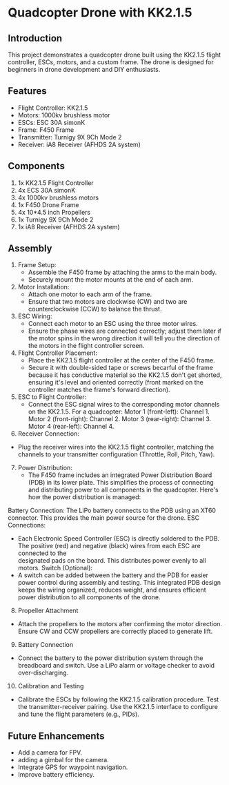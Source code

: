 # Quadcopter Drone with KK2.1.5

## Introduction
This project demonstrates a quadcopter drone built using the KK2.1.5 flight controller, ESCs, motors, and a custom frame. The drone is designed for beginners in drone development and DIY enthusiasts.

## Features
- Flight Controller: KK2.1.5
- Motors: 1000kv brushless motor
- ESCs: ESC 30A simonK
- Frame: F450 Frame
- Transmitter: Turnigy 9X 9Ch Mode 2
- Receiver: iA8 Receiver (AFHDS 2A system)


## Components
1. 1x KK2.1.5 Flight Controller
2. 4x ECS 30A simonK 
3. 4x 1000kv brushless motors
4. 1x F450 Drone Frame
5. 4x 10*4.5 inch Propellers
6. 1x Turnigy 9X 9Ch Mode 2
7. 1x iA8 Receiver (AFHDS 2A system)

## Assembly
1. Frame Setup:
   - Assemble the F450 frame by attaching the arms to the main body.
   - Securely mount the motor mounts at the end of each arm.
2. Motor Installation:
   - Attach one motor to each arm of the frame.
   - Ensure that two motors are clockwise (CW) and two are counterclockwise (CCW) to balance the thrust.
3. ESC Wiring:
   - Connect each motor to an ESC using the three motor wires.
   - Ensure the phase wires are connected correctly; adjust them later if the motor spins in the wrong direction it will tell you the direction of the motors in the      flight controller screen.
4. Flight Controller Placement:
   - Place the KK2.1.5 flight controller at the center of the F450 frame.
   - Secure it with double-sided tape or screws becarful of the frame because it has conductive material so the KK2.1.5 don't get shorted, ensuring it's level and 
     oriented correctly (front marked on the controller matches the frame's forward direction).
5. ESC to Flight Controller:
   - Connect the ESC signal wires to the corresponding motor channels on the KK2.1.5.
    For a quadcopter:
    Motor 1 (front-left): Channel 1.
    Motor 2 (front-right): Channel 2.
    Motor 3 (rear-right): Channel 3.
    Motor 4 (rear-left): Channel 4.
6. Receiver Connection:
  - Plug the receiver wires into the KK2.1.5 flight controller, matching the channels to your transmitter configuration (Throttle, Roll, Pitch, Yaw).
7. Power Distribution:
   - The F450 frame includes an integrated Power Distribution Board (PDB) in its lower plate. This simplifies the process of connecting and distributing power to         all components in the quadcopter. Here's how the power distribution is managed:

  Battery Connection:
  The LiPo battery connects to the PDB using an XT60 connector. This provides the main power source for the drone.
  ESC Connections:
  - Each Electronic Speed Controller (ESC) is directly soldered to the PDB. The positive (red) and negative (black) wires from each ESC are connected to the     
    designated pads on the board. This distributes power evenly to all motors.
  Switch (Optional):
  - A switch can be added between the battery and the PDB for easier power control during assembly and testing.
    This integrated PDB design keeps the wiring organized, reduces weight, and ensures efficient power distribution to all components of the drone.
8. Propeller Attachment
  - Attach the propellers to the motors after confirming the motor direction.
    Ensure CW and CCW propellers are correctly placed to generate lift.
9. Battery Connection
  - Connect the battery to the power distribution system through the breadboard and switch.
    Use a LiPo alarm or voltage checker to avoid over-discharging.
10. Calibration and Testing
 - Calibrate the ESCs by following the KK2.1.5 calibration procedure.
   Test the transmitter-receiver pairing.
   Use the KK2.1.5 interface to configure and tune the flight parameters (e.g., PIDs).


## Future Enhancements
- Add a camera for FPV.
- adding a gimbal for the camera.
- Integrate GPS for waypoint navigation.
- Improve battery efficiency.


